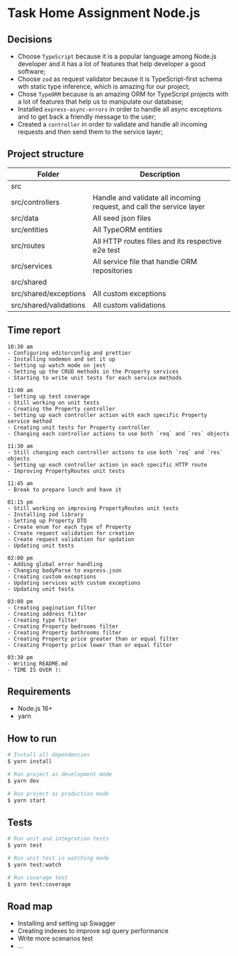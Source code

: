 # Task Home Assignment Node.js

## Decisions

- Choose `TypeScript` because it is a popular language among Node.js developer and it has a lot of features that help developer a good software;
- Choose `zod` as request validator because it is TypeScript-first schema wth static type inference, which is amazing for our project;
- Chose `TypeORM` because is an amazing ORM for TypeScript projects with a lot of features that help us to manipulate our database;
- Installed `express-async-errors` in order to handle all async exceptions and to get back a friendly message to the user;
- Created a `controller` in order to validate and handle all incoming requests and then send them to the service layer;

## Project structure

| Folder                 | Description                                                          |
| ---------------------- | -------------------------------------------------------------------- |
| src                    |                                                                      |
| src/controllers        | Handle and validate all incoming request, and call the service layer |
| src/data               | All seed json files                                                  |
| src/entities           | All TypeORM entities                                                 |
| src/routes             | All HTTP routes files and its respective e2e test                    |
| src/services           | All service file that handle ORM repositories                        |
| src/shared             |                                                                      |
| src/shared/exceptions  | All custom exceptions                                                |
| src/shared/validations | All custom validations                                               |

## Time report

```
10:30 am
- Configuring editorconfig and prettier
- Installing nodemon and set it up
- Setting up watch mode on jest
- Setting up the CRUD methods in the Property services
- Starting to write unit tests for each service methods

11:00 am
- Setting up test coverage
- Still working on unit tests
- Creating the Property controller
- Setting up each controller action with each specific Property service method
- Creating unit tests for Property controller
- Changing each controller actions to use both `req` and `res` objects

11:30 am
- Still changing each controller actions to use both `req` and `res` objects
- Setting up each controller action in each specific HTTP route
- Improving PropertyRoutes unit tests

11:45 am
- Break to prepare lunch and have it

01:15 pm
- Still working on improving PropertyRoutes unit tests
- Installing zod library
- Setting up Property DTO
- Create enum for each type of Property
- Create request validation for creation
- Create request validation for updation
- Updating unit tests

02:00 pm
- Adding global error handling
- Changing bodyParse to express.json
- Creating custom exceptions
- Updating services with custom exceptions
- Updating unit tests

03:00 pm
- Creating pagination filter
- Creating address filter
- Creating type filter
- Creating Property bedrooms filter
- Creating Property bathrooms filter
- Creating Property price greater than or equal filter
- Creating Property price lower than or equal filter

03:30 pm
- Writing README.md
- TIME IS OVER ):

```

## Requirements

- Node.js 16+
- yarn

## How to run

```bash
# Install all dependencies
$ yarn install

# Run project as development mode
$ yarn dev

# Run project as production mode
$ yarn start
```

## Tests

```bash
# Run unit and integration tests
$ yarn test

# Run unit test in watching mode
$ yarn test:watch

# Run coverage test
$ yarn test:coverage
```

## Road map

- Installing and setting up Swagger
- Creating indexes to improve sql query performance
- Write more scenarios test
- ...
